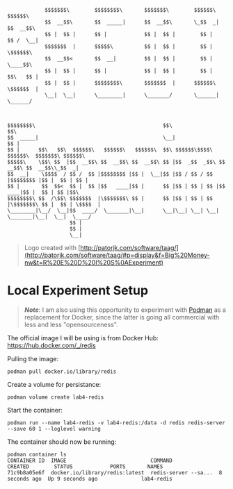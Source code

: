 ```text
            $$$$$$$\        $$$$$$$$\       $$$$$$$\        $$$$$$\        $$$$$$\                           
            $$  __$$\       $$  _____|      $$  __$$\       \_$$  _|      $$  __$$\                          
            $$ |  $$ |      $$ |            $$ |  $$ |        $$ |        $$ /  \__|                         
            $$$$$$$  |      $$$$$\          $$ |  $$ |        $$ |        \$$$$$$\                           
            $$  __$$<       $$  __|         $$ |  $$ |        $$ |         \____$$\                          
            $$ |  $$ |      $$ |            $$ |  $$ |        $$ |        $$\   $$ |                         
            $$ |  $$ |      $$$$$$$$\       $$$$$$$  |      $$$$$$\       \$$$$$$  |                         
            \__|  \__|      \________|      \_______/       \______|       \______/                          
                                                                                                 
                                                                                                 
                                                                                                 
$$$$$$$$\                                         $$\                                    $$\     
$$  _____|                                        \__|                                   $$ |    
$$ |      $$\   $$\  $$$$$$\   $$$$$$\   $$$$$$\  $$\ $$$$$$\$$$$\   $$$$$$\  $$$$$$$\ $$$$$$\   
$$$$$\    \$$\ $$  |$$  __$$\ $$  __$$\ $$  __$$\ $$ |$$  _$$  _$$\ $$  __$$\ $$  __$$\\_$$  _|  
$$  __|    \$$$$  / $$ /  $$ |$$$$$$$$ |$$ |  \__|$$ |$$ / $$ / $$ |$$$$$$$$ |$$ |  $$ | $$ |    
$$ |       $$  $$<  $$ |  $$ |$$   ____|$$ |      $$ |$$ | $$ | $$ |$$   ____|$$ |  $$ | $$ |$$\ 
$$$$$$$$\ $$  /\$$\ $$$$$$$  |\$$$$$$$\ $$ |      $$ |$$ | $$ | $$ |\$$$$$$$\ $$ |  $$ | \$$$$  |
\________|\__/  \__|$$  ____/  \_______|\__|      \__|\__| \__| \__| \_______|\__|  \__|  \____/ 
                    $$ |                                                                         
                    $$ |                                                                         
                    \__|                     
```

> Logo created with [http://patorjk.com/software/taag/](http://patorjk.com/software/taag/#p=display&f=Big%20Money-nw&t=R%20E%20D%20I%20S%0AExperiment)

# Local Experiment Setup

> _**Note**_: I am also using this opportunity to experiment with [Podman](https://podman.io/) as a replacement for Docker, since the latter is going all commercial with less and less "opensourceness".

The official image I will be using is from Docker Hub: https://hub.docker.com/_/redis

Pulling the image:

```shell
podman pull docker.io/library/redis
```

Create a volume for persistance:

```shell
podman volume create lab4-redis
```

Start the container:

```shell
podman run --name lab4-redis -v lab4-redis:/data -d redis redis-server --save 60 1 --loglevel warning
```

The container should now be running:

```shell
podman container ls
CONTAINER ID  IMAGE                           COMMAND               CREATED        STATUS            PORTS       NAMES
71c9b8a05e6f  docker.io/library/redis:latest  redis-server --sa...  8 seconds ago  Up 9 seconds ago              lab4-redis
```
